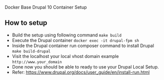 Docker Base Drupal 10 Container Setup

## How to setup
- Build the setup using following command ```make build```
- Execute the Drupal container ```docker exec -it drupal-fpm sh```
- Inside the Drupal container run composer command to install Drupal ```make build-drupal```
- Visit the localhost your local vhost domain example ```http://www.your_domain```
- Done now you should be able to ready to use your Drupal Local Setup.
- Refer: https://www.drupal.org/docs/user_guide/en/install-run.html